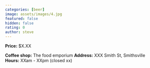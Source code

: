 ```yaml
---
categories: [beer]
image: assets/images/4.jpg
featured: false
hidden: false
rating: 0
author: steve
---
```



**Price:** $X.XX  

**Coffee shop:** The food emporium
**Address:** XXX Smith St, Smithsville  
**Hours:** XXam - XXpm (closed xx)  
